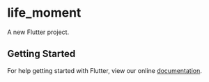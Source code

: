 # life_moment

A new Flutter project.

## Getting Started

For help getting started with Flutter, view our online
[documentation](https://flutter.io/).
